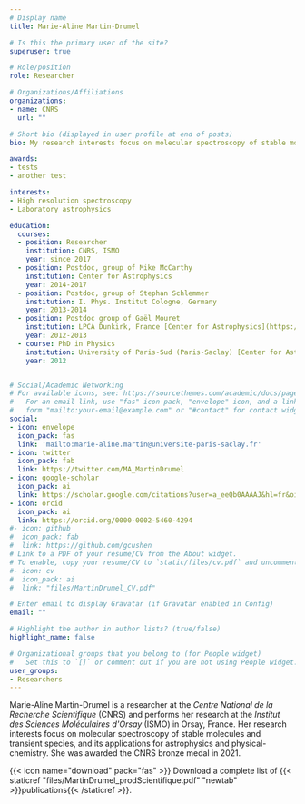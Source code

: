 ```yaml
---
# Display name
title: Marie-Aline Martin-Drumel

# Is this the primary user of the site?
superuser: true

# Role/position
role: Researcher

# Organizations/Affiliations
organizations:
- name: CNRS
  url: ""

# Short bio (displayed in user profile at end of posts)
bio: My research interests focus on molecular spectroscopy of stable molecules and reactive species, and its applications for astrophysics and physical-chemistry. 

awards:
- tests
- another test

interests:
- High resolution spectroscopy
- Laboratory astrophysics

education:
  courses:
  - position: Researcher
    institution: CNRS, ISMO
    year: since 2017
  - position: Postdoc, group of Mike McCarthy
    institution: Center for Astrophysics
    year: 2014-2017
  - position: Postdoc, group of Stephan Schlemmer
    institution: I. Phys. Institut Cologne, Germany
    year: 2013-2014
  - position: Postdoc group of Gaël Mouret
    institution: LPCA Dunkirk, France [Center for Astrophysics](https://lweb.cfa.harvard.edu/amp/mccarthygroup/index.html)
    year: 2012-2013
  - course: PhD in Physics
    institution: University of Paris-Sud (Paris-Saclay) [Center for Astrophysics](https://lweb.cfa.harvard.edu/amp/mccarthygroup/index.html)
    year: 2012


# Social/Academic Networking
# For available icons, see: https://sourcethemes.com/academic/docs/page-builder/#icons
#   For an email link, use "fas" icon pack, "envelope" icon, and a link in the
#   form "mailto:your-email@example.com" or "#contact" for contact widget.
social:
- icon: envelope
  icon_pack: fas
  link: 'mailto:marie-aline.martin@universite-paris-saclay.fr'
- icon: twitter
  icon_pack: fab
  link: https://twitter.com/MA_MartinDrumel
- icon: google-scholar
  icon_pack: ai
  link: https://scholar.google.com/citations?user=a_eeQb0AAAAJ&hl=fr&oi=ao
- icon: orcid
  icon_pack: ai
  link: https://orcid.org/0000-0002-5460-4294
#- icon: github
#  icon_pack: fab
#  link: https://github.com/gcushen
# Link to a PDF of your resume/CV from the About widget.
# To enable, copy your resume/CV to `static/files/cv.pdf` and uncomment the lines below.
#- icon: cv
#  icon_pack: ai
#  link: "files/MartinDrumel_CV.pdf"

# Enter email to display Gravatar (if Gravatar enabled in Config)
email: ""

# Highlight the author in author lists? (true/false)
highlight_name: false

# Organizational groups that you belong to (for People widget)
#   Set this to `[]` or comment out if you are not using People widget.
user_groups:
- Researchers
---
```


Marie-Aline Martin-Drumel is a researcher at the *Centre National de la Recherche Scientifique* (CNRS) and performs her research at the *Institut des Sciences Moléculaires d'Orsay* (ISMO) in Orsay, France. Her research interests focus on molecular spectroscopy of stable molecules and transient species, and its applications for astrophysics and physical-chemistry. She was awarded the CNRS bronze medal in 2021.

{{< icon name="download" pack="fas" >}} Download a complete list of {{< staticref "files/MartinDrumel_prodScientifique.pdf" "newtab" >}}publications{{< /staticref >}}.
